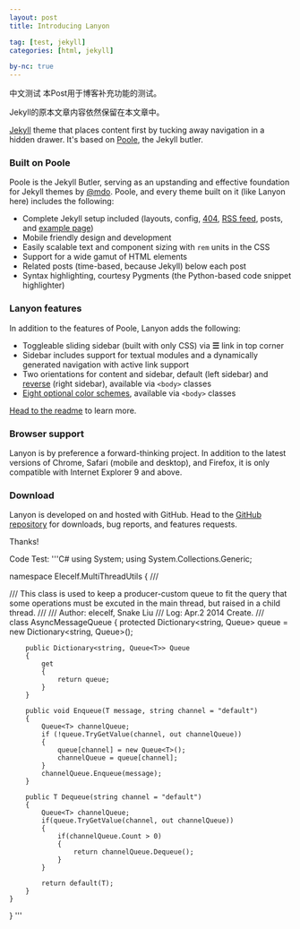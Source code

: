 ```yaml
---
layout: post
title: Introducing Lanyon

tag: [test, jekyll]
categories: [html, jekyll]

by-nc: true
---
```


中文测试
本Post用于博客补充功能的测试。

Jekyll的原本文章内容依然保留在本文章中。

[Jekyll](http://jekyllrb.com) theme that places content first by tucking away navigation in a hidden drawer. It's based on [Poole](http://getpoole.com), the Jekyll butler.

### Built on Poole

Poole is the Jekyll Butler, serving as an upstanding and effective foundation for Jekyll themes by [@mdo](https://twitter.com/mdo). Poole, and every theme built on it (like Lanyon here) includes the following:

* Complete Jekyll setup included (layouts, config, [404](/404), [RSS feed](/atom.xml), posts, and [example page](/about))
* Mobile friendly design and development
* Easily scalable text and component sizing with `rem` units in the CSS
* Support for a wide gamut of HTML elements
* Related posts (time-based, because Jekyll) below each post
* Syntax highlighting, courtesy Pygments (the Python-based code snippet highlighter)

### Lanyon features

In addition to the features of Poole, Lanyon adds the following:

* Toggleable sliding sidebar (built with only CSS) via **☰** link in top corner
* Sidebar includes support for textual modules and a dynamically generated navigation with active link support
* Two orientations for content and sidebar, default (left sidebar) and [reverse](https://github.com/poole/lanyon#reverse-layout) (right sidebar), available via `<body>` classes
* [Eight optional color schemes](https://github.com/poole/lanyon#themes), available via `<body>` classes

[Head to the readme](https://github.com/poole/lanyon#readme) to learn more.

### Browser support

Lanyon is by preference a forward-thinking project. In addition to the latest versions of Chrome, Safari (mobile and desktop), and Firefox, it is only compatible with Internet Explorer 9 and above.

### Download

Lanyon is developed on and hosted with GitHub. Head to the <a href="https://github.com/poole/lanyon">GitHub repository</a> for downloads, bug reports, and features requests.

Thanks!

Code Test:
'''C#
using System;
using System.Collections.Generic;

namespace Elecelf.MultiThreadUtils
{
    /// <summary>
    /// This class is used to keep a producer-custom queue to fit the query that some operations must be excuted in the main thread, but raised in a child thread.
    /// 
    /// Author: elecelf, Snake Liu
    /// Log:    Apr.2 2014  Create.
    /// </summary>
    class AsyncMessageQueue<T>
    {
        protected Dictionary<string, Queue<T>> queue = new Dictionary<string, Queue<T>>();

        public Dictionary<string, Queue<T>> Queue
        {
            get
            {
                return queue;
            }
        }

        public void Enqueue(T message, string channel = "default")
        {
            Queue<T> channelQueue;
            if (!queue.TryGetValue(channel, out channelQueue))
            {
                queue[channel] = new Queue<T>();
                channelQueue = queue[channel];
            }
            channelQueue.Enqueue(message);
        }

        public T Dequeue(string channel = "default")
        {
            Queue<T> channelQueue;
            if(queue.TryGetValue(channel, out channelQueue))
            {
                if(channelQueue.Count > 0)
                {
                    return channelQueue.Dequeue();
                }
            }

            return default(T);
        }
    }
}
'''